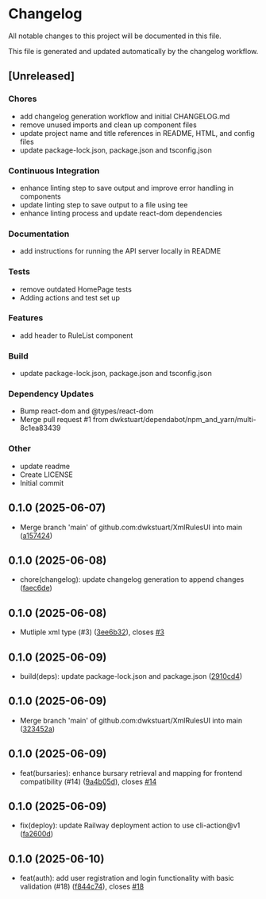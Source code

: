 # Changelog

All notable changes to this project will be documented in this file.

This file is generated and updated automatically by the changelog workflow.

## [Unreleased]

### Chores
- add changelog generation workflow and initial CHANGELOG.md
- remove unused imports and clean up component files
- update project name and title references in README, HTML, and config files
- update package-lock.json, package.json and tsconfig.json

### Continuous Integration
- enhance linting step to save output and improve error handling in components
- update linting step to save output to a file using tee
- enhance linting process and update react-dom dependencies

### Documentation
- add instructions for running the API server locally in README

### Tests
- remove outdated HomePage tests
- Adding actions and test set up

### Features
- add header to RuleList component

### Build
- update package-lock.json, package.json and tsconfig.json

### Dependency Updates
- Bump react-dom and @types/react-dom
- Merge pull request #1 from dwkstuart/dependabot/npm_and_yarn/multi-8c1ea83439

### Other
- update readme
- Create LICENSE
- Initial commit

## 0.1.0 (2025-06-07)

* Merge branch 'main' of github.com:dwkstuart/XmlRulesUI into main ([a157424](https://github.com/dwkstuart/XmlRulesUI/commit/a157424))



## 0.1.0 (2025-06-08)

* chore(changelog): update changelog generation to append changes ([faec6de](https://github.com/dwkstuart/XmlRulesUI/commit/faec6de))



## 0.1.0 (2025-06-08)

* Mutliple xml type (#3) ([3ee6b32](https://github.com/dwkstuart/XmlRulesUI/commit/3ee6b32)), closes [#3](https://github.com/dwkstuart/XmlRulesUI/issues/3)



## 0.1.0 (2025-06-09)

* build(deps): update package-lock.json and package.json ([2910cd4](https://github.com/dwkstuart/XmlRulesUI/commit/2910cd4))



## 0.1.0 (2025-06-09)

* Merge branch 'main' of github.com:dwkstuart/XmlRulesUI into main ([323452a](https://github.com/dwkstuart/XmlRulesUI/commit/323452a))



## 0.1.0 (2025-06-09)

* feat(bursaries): enhance bursary retrieval and mapping for frontend compatibility (#14) ([9a4b05d](https://github.com/dwkstuart/XmlRulesUI/commit/9a4b05d)), closes [#14](https://github.com/dwkstuart/XmlRulesUI/issues/14)



## 0.1.0 (2025-06-09)

* fix(deploy): update Railway deployment action to use cli-action@v1 ([fa2600d](https://github.com/dwkstuart/XmlRulesUI/commit/fa2600d))



## 0.1.0 (2025-06-10)

* feat(auth): add user registration and login functionality with basic validation (#18) ([f844c74](https://github.com/dwkstuart/XmlRulesUI/commit/f844c74)), closes [#18](https://github.com/dwkstuart/XmlRulesUI/issues/18)



